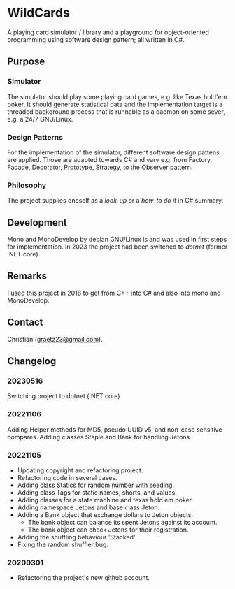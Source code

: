 # WildCards
A playing card simulator / library and a playground for object-oriented programming using software design pattern; all written in C#.

## Purpose
### Simulator
The simulator should play some playing card games, e.g. like Texas hold'em poker. It should generate statistical data and the implementation target is a threaded background process that is runnable as a daemon on some sever, e.g. a 24/7 GNU/Linux. 

### Design Patterns
For the implementation of the simulator, different software design pattens are applied. Those are adapted towards C# and vary e.g. from Factory, Facade, Decorator, Prototype, Strategy, to the Observer pattern.

### Philosophy
The project supplies oneself as a *look-up* or a *how-to do it* in C# summary.

## Development
Mono and MonoDevelop by debian GNU/Linux is and was used in first steps for implementation. In 2023 the project had been switched to _dotnet_ (former .NET core).

## Remarks
I used this project in 2018 to get from C++ into C# and also into mono and MonoDevelop.

## Contact
Christian (graetz23@gmail.com).

## Changelog

### 20230516
Switching project to dotnet (.NET core)

### 20221106
Adding Helper methods for MD5, pseudo UUID v5, and non-case sensitive compares.
Adding classes Staple and Bank for handling Jetons.

### 20221105
  - Updating copyright and refactoring project.
  - Refactoring code in several cases.
  - Adding class Statics for random number with seeding.
  - Adding class Tags for static names, shorts, and values.
  - Adding classes for a state machine and texas hold em poker.
  - Adding namespace Jetons and base class Jeton.
  - Adding a Bank object that exchange dollars to Jeton objects.
    - The bank object can balance its spent Jetons against its account.
    - The bank object can check Jetons for their registration.
  - Adding the shuffling behaviour 'Stacked'.
  - Fixing the random shuffler bug.

### 20200301
  - Refactoring the project's new github account.
